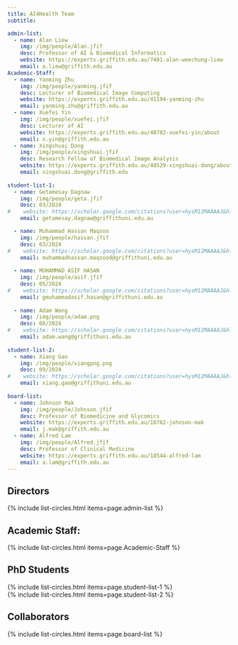 ```yaml
---
title: AI4Health Team
subtitle: 

admin-list:
  - name: Alan Liew
    img: /img/people/Alan.jfif
    desc: Professor of AI & Biomedical Informatics
    website: https://experts.griffith.edu.au/7401-alan-weechung-liew
    email: a.liew@griffith.edu.au
Academic-Staff:  
  - name: Yanming Zhu
    img: /img/people/yanming.jfif
    desc: Lecturer of Biomedical Image Computing
    website: https://experts.griffith.edu.au/41194-yanming-zhu
    email: yanming.zhu@griffith.edu.au
  - name: Xuefei Yin
    img: /img/people/xuefei.jfif
    desc: Lecturer of AI
    website: https://experts.griffith.edu.au/40702-xuefei-yin/about
    email: x.yin@griffith.edu.au
  - name: Xingshuai Dong
    img: /img/people/xingshuai.jfif
    desc: Research Fellow of Biomedical Image Analysis
    website: https://experts.griffith.edu.au/48529-xingshuai-dong/about
    email: xingshuai.dong@griffith.edu
    
student-list-1:
  - name: Getamesay Dagnaw
    img: /img/people/geta.jfif
    desc: 03/2024
#    website: https://scholar.google.com/citations?user=hysM12MAAAAJ&hl=en
    email: getamesay.dagnaw@griffithuni.edu.au

  - name: Muhammad Hassan Maqsoo
    img: /img/people/hassan.jfif
    desc: 03/2024
#    website: https://scholar.google.com/citations?user=hysM12MAAAAJ&hl=en
    email: muhammadhassan.maqsood@griffithuni.edu.au
    
  - name: MUHAMMAD ASIF HASAN
    img: /img/people/asif.jfif
    desc: 05/2024
#    website: https://scholar.google.com/citations?user=hysM12MAAAAJ&hl=en
    email: gmuhammadasif.hasan@griffithuni.edu.au
  
  - name: Adam Wang
    img: /img/people/adam.png
    desc: 08/2024
#    website: https://scholar.google.com/citations?user=hysM12MAAAAJ&hl=en
    email: adam.wang@griffithuni.edu.au
    
student-list-2:        
  - name: Xiang Gao
    img: /img/people/xiangpng.png
    desc: 09/2024
#    website: https://scholar.google.com/citations?user=hysM12MAAAAJ&hl=en
    email: xiang.gao@griffithuni.edu.au
    
board-list:
  - name: Johnson Mak
    img: /img/people/Johnson.jfif
    desc: Professor of Biomedicine and Glycomics
    website: https://experts.griffith.edu.au/18762-johnson-mak
    email: j.mak@griffith.edu.au
  - name: Alfred Lam
    img: /img/people/Alfred.jfif
    desc: Professor of Clinical Medicine
    website: https://experts.griffith.edu.au/18544-alfred-lam
    email: a.lam@griffith.edu.au
---
```



## Directors
{% include list-circles.html items=page.admin-list %}

## Academic Staff:
{% include list-circles.html items=page.Academic-Staff %}

## PhD Students
{% include list-circles.html items=page.student-list-1 %}
<br>
{% include list-circles.html items=page.student-list-2 %}

## Collaborators

{% include list-circles.html items=page.board-list %}



